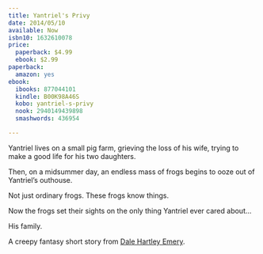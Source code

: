 ```yaml
---
title: Yantriel's Privy
date: 2014/05/10
available: Now
isbn10: 1632610078
price:
  paperback: $4.99
  ebook: $2.99
paperback:
  amazon: yes
ebook:
  ibooks: 877044101
  kindle: B00K98A46S
  kobo: yantriel-s-privy
  nook: 2940149439898
  smashwords: 436954

---
```


Yantriel lives on a small pig farm,
grieving the loss of his wife,
trying to make a good life for his two daughters.

Then,
on a midsummer day,
an endless mass of frogs begins to ooze out of Yantriel’s outhouse.

Not just ordinary frogs.
These frogs know things.

Now the frogs set their sights
on the only thing Yantriel ever cared about...

His family.

A creepy fantasy short story from
[Dale Hartley Emery](http://dalehartleyemery.com/).

